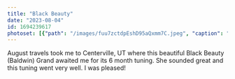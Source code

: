 ```yaml
---
title: "Black Beauty"
date: "2023-08-04"
id: 1694239617
photoset: [{"path": "/images/fuu7zctdpEshD95aQxmm7C.jpeg", "caption": "Baldwin Grand- Centerville, UT", "thumbnail": "True"}]
---
```

August travels took me to Centerville, UT where this beautiful Black Beauty (Baldwin) Grand awaited me for its 6 month tuning. She sounded great and this tuning went very well. I was pleased!